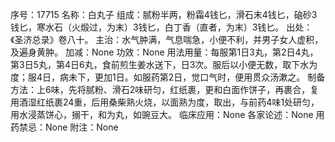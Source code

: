 序号：17715
名称：白丸子
组成：腻粉半两，粉霜4钱匕，滑石末4钱匕，硇砂3钱匕，寒水石（火煅过，为末）3钱匕，白丁香（直者，为末）3钱匕。
出处：《圣济总录》卷八十。
主治：水气肿满，气息喘急，小便不利，并男子女人虚积，及遍身黄肿。
加减：None
功效：None
用法用量：每服第1日3丸，第2日4丸，第3日5丸，第4日6丸，食前煎生姜水送下，日3次。服后以小便无数，取下水为度；服4日，病未下，更加1日。如服药第2日，觉口气时，便用贯众汤漱之。
制备方法：上6味，先将腻粉、滑石2味研匀，红纸裹，更和白面作饼子，再裹合，复用酒湿红纸裹24重，后用桑柴熟火烧，以面熟为度，取出，与前药4味1处研匀，用水浸蒸饼心，搦干，和为丸，如豌豆大。
临床应用：None
各家论述：None
用药禁忌：None
附注：None
